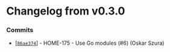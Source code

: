 # Changelog from v0.3.0
### Commits
* [[`86ae374`](http://github.com/coda-it/gowebserver/commit/86ae3746baf523504809a71348fab3ac9e04977f)] - HOME-175 - Use Go modules (#6) (Oskar Szura)